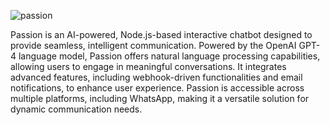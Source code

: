 
![passion](https://github.com/user-attachments/assets/85cd27a2-cf47-4af6-9edd-24c416d94c2f)


Passion is an AI-powered, Node.js-based interactive chatbot designed to provide seamless, intelligent communication. Powered by the OpenAI GPT-4 language model, Passion offers natural language processing capabilities, allowing users to engage in meaningful conversations. It integrates advanced features, including webhook-driven functionalities and email notifications, to enhance user experience. Passion is accessible across multiple platforms, including WhatsApp, making it a versatile solution for dynamic communication needs.

